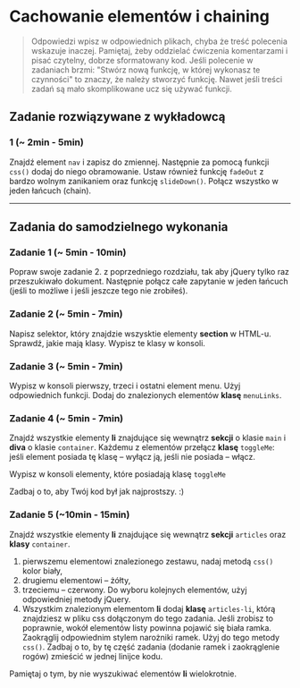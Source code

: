 # Cachowanie elementów i chaining

> Odpowiedzi wpisz w odpowiednich plikach, chyba że treść polecenia wskazuje inaczej.
Pamiętaj, żeby oddzielać ćwiczenia komentarzami i pisać czytelny, dobrze sformatowany kod.
Jeśli  polecenie w zadaniach brzmi: "Stwórz nową funkcję, w której wykonasz te czynności" to znaczy, że
należy stworzyć funkcję. Nawet jeśli treści zadań są mało skomplikowane
ucz się używać funkcji.


## Zadanie rozwiązywane z wykładowcą

### 1 (~ 2min - 5min)

Znajdź element ```nav``` i zapisz do zmiennej. Następnie za pomocą funkcji ```css()``` dodaj do niego obramowanie. Ustaw również funkcję ```fadeOut``` z bardzo wolnym zanikaniem oraz funkcję ```slideDown()```. Połącz wszystko w jeden łańcuch (chain).

-------------------------------------------------------------------------------

## Zadania do samodzielnego wykonania

### Zadanie 1  (~ 5min - 10min)

Popraw swoje zadanie 2. z poprzedniego rozdziału, tak aby jQuery tylko raz przeszukiwało dokument. Następnie połącz całe zapytanie w jeden łańcuch (jeśli to możliwe i jeśli jeszcze tego nie zrobiłeś).

### Zadanie 2 (~ 5min - 7min)

Napisz selektor, który znajdzie wszysktie elementy **section** w HTML-u. Sprawdź, jakie mają klasy. Wypisz te klasy w konsoli.

### Zadanie 3  (~ 5min - 7min)

Wypisz w konsoli pierwszy, trzeci i ostatni element menu. Użyj odpowiednich funkcji. Dodaj do znalezionych elementów **klasę** ```menuLinks```.

### Zadanie 4  (~ 5min - 7min)

Znajdź wszystkie elementy **li** znajdujące się wewnątrz **sekcji** o klasie ```main``` i **diva** o klasie ```container```. Każdemu z elementów przełącz **klasę** ```toggleMe```: jeśli element posiada tę klasę &ndash; wyłącz ją, jeśli nie posiada &ndash; włącz.

Wypisz w konsoli elementy, które posiadają klasę ```toggleMe```

Zadbaj o to, aby Twój kod był jak najprostszy. :)


### Zadanie 5 (~10min - 15min)

Znajdź wszystkie elementy **li** znajdujące się wewnątrz **sekcji** ```articles``` oraz **klasy** ```container```.

1. pierwszemu elementowi znalezionego zestawu, nadaj metodą ```css()``` kolor biały,
2. drugiemu elementowi &ndash; żółty,
3. trzeciemu &ndash; czerwony.
Do wyboru kolejnych elementów, użyj odpowiedniej metody jQuery.
4. Wszystkim znalezionym elementom **li** dodaj **klasę** ```articles-li```, którą znajdziesz w pliku css dołączonym do tego zadania. Jeśli zrobisz to poprawnie, wokół elementów listy powinna pojawić się biała ramka. Zaokrąglij odpowiednim stylem narożniki ramek. Użyj do tego metody ```css()```. Zadbaj o to, by tę część zadania (dodanie ramek i zaokrąglenie rogów) zmieścić w jednej linijce kodu.

Pamiętaj o tym, by nie wyszukiwać elementów **li** wielokrotnie.
